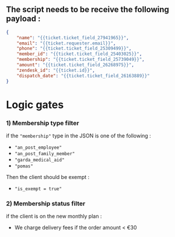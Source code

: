 ## The script needs to be receive the following payload :

```json
{
    "name": "{{ticket.ticket_field_27941965}}",
    "email": "{{ticket.requester.email}}",
    "phone": "{{ticket.ticket_field_25309499}}",
    "member_id": "{{ticket.ticket_field_25403025}}",
    "membership": "{{ticket.ticket_field_25739049}}",
    "amount": "{{ticket.ticket_field_26268975}}",
    "zendesk_id": "{{ticket.id}}",
    "dispatch_date": "{{ticket.ticket_field_26163889}}"
}
```

# Logic gates

### 1) Membership type filter

if the `"membership"` type in the JSON is one of the following :

-   `"an_post_employee"`
-   `"an_post_family_member"`
-   `"garda_medical_aid"`
-   `"pomas"`

Then the client should be exempt :

-   `"is_exempt = true"`

### 2) Membership status filter

if the client is on the new monthly plan :

-   We charge delivery fees if the order amount < €30
